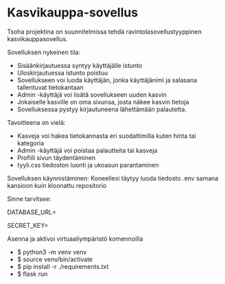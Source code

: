 # Kasvikauppa-sovellus
Tsoha projektina on suunnitelmissa tehdä ravintolasovellustyyppinen kasvikauppasovellus. 

Sovelluksen nykeinen tila:

- Sisäänkirjautuessa syntyy käyttäjälle istunto
- Uloskirjautuessa istunto poistuu
- Sovellukseen voi luoda käyttäjän, jonka käyttäjänimi ja salasana tallentuvat tietokantaan
- Admin -käyttäjä voi lisätä sovellukseen uuden kasvin
- Jokaiselle kasville on oma sivunsa, josta näkee kasvin tietoja
- Sovelluksessa pystyy kirjautuneena lähettämään palautetta.

Tavoitteena on vielä:
- Kasveja voi hakea tietokannasta eri suodattimilla kuten hinta tai kategoria
- Admin -käyttäjä voi poistaa palautteita tai kasveja
- Profiili sivun täydentäminen
- tyyli.css tiedoston luonti ja ukoasun parantaminen

Sovelluksen käynnistäminen:
Koneellesi täytyy luoda tiedosto .env samana kansioon kuin kloonattu repositorio

Sinne tarvitsee:

DATABASE_URL=<tietokannan-paikallinen-osoite>

SECRET_KEY=<salainen-avain>

Asenna ja aktivoi virtuaaliympäristö komennoilla
  - $ python3 -m venv venv
  - $ source venv/bin/activate
  - $ pip install -r ./requirements.txt
  - $ flask run
